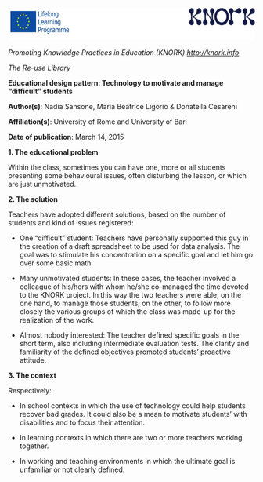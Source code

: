 <img src="img022/media/image01.png" width="624" height="65" />

*Promoting Knowledge Practices in Education (KNORK) http://knork.info*

*The Re-use Library*

**Educational design pattern: Technology to motivate and manage “difficult” students**

**Author(s)**: Nadia Sansone, Maria Beatrice Ligorio & Donatella Cesareni

**Affiliation(s)**: University of Rome and University of Bari

**Date of publication**: March 14, 2015

**1. The educational problem**

Within the class, sometimes you can have one, more or all students presenting some behavioural issues, often disturbing the lesson, or which are just unmotivated.

**2. The solution**

Teachers have adopted different solutions, based on the number of students and kind of issues registered:

-   One “difficult” student: Teachers have personally supported this guy in the creation of a draft spreadsheet to be used for data analysis. The goal was to stimulate his concentration on a specific goal and let him go over some basic math.

-   Many unmotivated students: In these cases, the teacher involved a colleague of his/hers with whom he/she co-managed the time devoted to the KNORK project. In this way the two teachers were able, on the one hand, to manage those students; on the other, to follow more closely the various groups of which the class was made-up for the realization of the work.

-   Almost nobody interested: The teacher defined specific goals in the short term, also including intermediate evaluation tests. The clarity and familiarity of the defined objectives promoted students’ proactive attitude.

**3. The context**

Respectively:

-   In school contexts in which the use of technology could help students recover bad grades. It could also be a mean to motivate students’ with disabilities and to focus their attention.

-   In learning contexts in which there are two or more teachers working together.

-   In working and teaching environments in which the ultimate goal is unfamiliar or not clearly defined.



